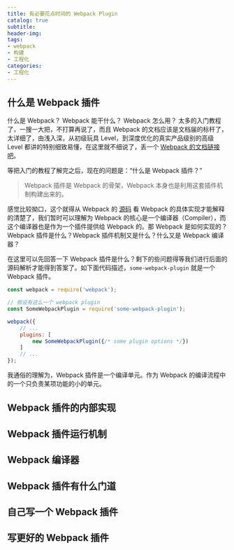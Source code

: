 ```yaml
---
title: 有必要花点时间的 Webpack Plugin
catalog: true
subtitle:
header-img: 
tags:
- webpack
- 构建
- 工程化
categories:
- 工程化
---
```


## 什么是 Webpack 插件

什么是 Webpack？ Webpack 能干什么？ Webpack 怎么用？ 太多的入门教程了，一搜一大把，不打算再说了，而且 Webpack 的文档应该是文档届的标杆了，太详细了，由浅入深，从初级玩具 Level，到深度优化的真实产品级别的高级 Level 都讲的特别细致易懂，在这里就不细说了，丢一个 [Webpack 的文档链接吧](https://webpack.js.org)。

等把入门的教程了解完之后，现在的问题是：“什么是 Webpack 插件？”

> Webpack 插件是 Webpack 的骨架，Webpack 本身也是利用这套插件机制构建出来的。

感觉比较拗口，这个就得从 Webpack 的 [源码](https://github.com/webpack/webpack) 看 Webpack 的具体实现才能解释的清楚了，我们暂时可以理解为 Webpack 的核心是一个编译器（Compiler），而这个编译器也是作为一个插件提供给 Webpack 的。那 Webpack 是如何实现的？Webpack 插件是什么？Webpack 插件机制又是什么？什么又是 Webpack 编译器？

在这里可以先回答一下 Webpack 插件是什么？剩下的些问题得等我们进行后面的源码解析才能得到答案了。如下面代码描述，`some-webpack-plugin` 就是一个 Webpack 插件。

```js
const webpack = require('webpack');

// 假设有这么一个 webpack plugin
const SomeWebpackPlugin = require('some-webpack-plugin');

webpack({
    // ...
    plugins: [
        new SomeWebpackPlugin({/* some plugin options */})
    ]
    // ...
});
```

我通俗的理解为，Webpack 插件是一个编译单元。作为 Webpack 的编译流程中的一个只负责某项功能的小的单元。

## Webpack 插件的内部实现

## Webpack 插件运行机制

## Webpack 编译器

## Webpack 插件有什么门道

## 自己写一个 Webpack 插件

## 写更好的 Webpack 插件

